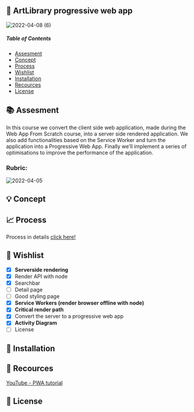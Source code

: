 ## 📱 ArtLibrary progressive web app
![2022-04-08 (6)](https://user-images.githubusercontent.com/97689634/162440074-43b7e5a9-cf68-4a4a-b6cb-92a66c771a05.png)

##### Table of Contents
* [Assesment](https://github.com/Yolandaokyere/RijkArt-progressive-web/blob/main/README.md#-assesment)
* [Concept](https://github.com/Yolandaokyere/RijkArt-progressive-web/blob/main/README.md#-concept)
* [Process](https://github.com/Yolandaokyere/RijkArt-progressive-web/blob/main/README.md#-process)
* [Wishlist](https://github.com/Yolandaokyere/RijkArt-progressive-web/blob/main/README.md#-wishlist)
* [Installation](https://github.com/Yolandaokyere/RijkArt-progressive-web/blob/main/README.md#-installation)
* [Recources](https://github.com/Yolandaokyere/RijkArt-progressive-web/blob/main/README.md#-recources)
* [License](https://github.com/Yolandaokyere/RijkArt-progressive-web/blob/main/README.md#-license)
## 📚 Assesment
In this course we convert the client side web application, made during the Web App From Scratch course, into a server side rendered application. We also add functionalities based on the Service Worker and turn the application into a Progressive Web App. Finally we’ll implement a series of optimisations to improve the performance of the application.

### Rubric:
![2022-04-05](https://user-images.githubusercontent.com/97689634/161749340-93661308-4e25-4dff-be51-e48d9c7a8e4f.png)



## 💡 Concept
## 📈 Process
Process in details [click here!](https://github.com/Yolandaokyere/RijkArt-progressive-web/wiki)

## 📝 Wishlist
- [x] **Serverside rendering**
- [x] Render API with node
- [x] Searchbar
- [ ] Detail page
- [ ] Good styling page
- [x] **Service Workers (render browser offline with node)**
- [x] **Critical render path**
- [x] Convert the server to a progressive web app
- [x] **Activity Diagram**
- [ ] License
 
## 🔧 Installation



## 🔎 Recources
[YouTube - PWA tutorial](https://www.youtube.com/playlist?list=PL4cUxeGkcC9gTxqJBcDmoi5Q2pzDusSL7)
## 🔖 License

